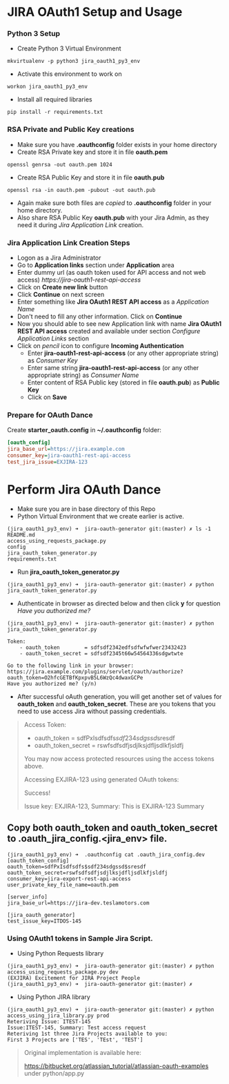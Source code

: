 JIRA OAuth1 Setup and Usage
====================

### Python 3 Setup
* Create Python 3 Virtual Environment
```
mkvirtualenv -p python3 jira_oauth1_py3_env
```
* Activate this environment to work on
```
workon jira_oauth1_py3_env
```
* Install all required libraries
```
pip install -r requirements.txt
```

### RSA Private and Public Key creations
* Make sure you have **.oauthconfig** folder exists in your home directory
* Create RSA Private key and store it in file **oauth.pem**
```
openssl genrsa -out oauth.pem 1024
```
* Create RSA Public Key and store it in file **oauth.pub**
```
openssl rsa -in oauth.pem -pubout -out oauth.pub
```
* Again make sure both files are *copied* to **.oauthconfig** folder in your home directory.
* Also share RSA Public Key **oauth.pub** with your Jira Admin, as they need it during _Jira Application Link_ creation.


### Jira Application Link Creation Steps
* Logon as a Jira Administrator
* Go to **Application links** section under **Application** area
* Enter dummy url (as oauth token used for API access and not web access) *https://jira-oauth1-rest-api-access*
* Click on **Create new link** button
* Click **Continue** on next screen
* Enter something like **Jira OAuth1 REST API access** as a *Application Name*
* Don't need to fill any other information. Click on **Continue**
* Now you should able to see new Application link with name **Jira OAuth1 REST API access** created and available under section *Configure Application Links* section
* Click on *pencil* icon to configure **Incoming Authentication**
  * Enter **jira-oauth1-rest-api-access** (or any other appropriate string) as *Consumer Key*
  * Enter same string **jira-oauth1-rest-api-access** (or any other appropriate string) as *Consumer Name*
  * Enter content of RSA Public key (stored in file **oauth.pub**) as **Public Key**
  * Click on **Save**

### Prepare for OAuth Dance
Create **starter_oauth.config** in **~/.oauthconfig** folder:
```ini
[oauth_config]
jira_base_url=https://jira.example.com
consumer_key=jira-oauth1-rest-api-access
test_jira_issue=EXJIRA-123
```

Perform Jira OAuth Dance
================
* Make sure you are in base directory of this Repo
* Python Virtual Environment that we create earlier is active.
```
(jira_oauth1_py3_env) ➜  jira-oauth-generator git:(master) ✗ ls -1
README.md
access_using_requests_package.py
config
jira_oauth_token_generator.py
requirements.txt
```
* Run **jira_oauth_token_generator.py**
```
(jira_oauth1_py3_env) ➜  jira-oauth-generator git:(master) ✗ python jira_oauth_token_generator.py
```
* Authenticate in browser as directed below and then click **y** for question *Have you authorized me?*
```
(jira_oauth1_py3_env) ➜  jira-oauth-generator git:(master) ✗ python jira_oauth_token_generator.py

Token:
    - oauth_token        = sdfsdf2342edfsdfwfwfwer23432423
    - oauth_token_secret = sdfsdf2345t66w54564336sdgwtwte

Go to the following link in your browser:
https://jira.example.com/plugins/servlet/oauth/authorize?oauth_token=O2hfcGETBfKpxpvB5L6WzQc4dwaxGCPe
Have you authorized me? (y/n)
```
* After successful oAuth generation, you will get another set of values for **oauth_token** and **oauth_token_secret**. These are you tokens that you need to use access Jira without passing credentials.
> Access Token:
>    - oauth_token        = sdfPxIsdfsdfs$sdf234sdgssd$sresdf
>    - oauth_token_secret = rswfsdfsdfjsdjlksjdfljsdlkfjsldfj
>
> You may now access protected resources using the access tokens above.
>
>
> Accessing EXJIRA-123 using generated OAuth tokens:
>
> Success!
>
> Issue key: EXJIRA-123, Summary: This is EXJIRA-123 Summary

## Copy both oauth_token and oauth_token_secret to .oauth_jira_config.<jira_env> file.
```
(jira_oauth1_py3_env) ➜  .oauthconfig cat .oauth_jira_config.dev
[oauth_token_config]
oauth_token=sdfPxIsdfsdfs$sdf234sdgssd$sresdf
oauth_token_secret=rswfsdfsdfjsdjlksjdfljsdlkfjsldfj
consumer_key=jira-export-rest-api-access
user_private_key_file_name=oauth.pem

[server_info]
jira_base_url=https://jira-dev.teslamotors.com

[jira_oauth_generator]
test_issue_key=ITDOS-145
```

### Using OAuth1 tokens in Sample Jira Script.
* Using Python Requests library
```
(jira_oauth1_py3_env) ➜  jira-oauth-generator git:(master) ✗ python access_using_requests_package.py dev
(EXJIRA) Excitement for JIRA Project People
(jira_oauth1_py3_env) ➜  jira-oauth-generator git:(master) ✗
```
* Using Python JIRA library
```
(jira_oauth1_py3_env) ➜  jira-oauth-generator git:(master) ✗ python access_using_jira_library.py prod
Reteriving Issue: ITEST-145
Issue:ITEST-145, Summary: Test access request
Reteriving 1st three Jira Projects available to you:
First 3 Projects are ['TES', 'TEst', 'TEST']
```

>Original implementation is available here:
>
> https://bitbucket.org/atlassian_tutorial/atlassian-oauth-examples under python/app.py
